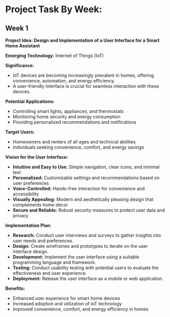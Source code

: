 # Project Task By Week:

## Week 1
**Project Idea: Design and Implementation of a User Interface for a Smart Home Assistant**

**Emerging Technology:** Internet of Things (IoT)

**Significance:**

* IoT devices are becoming increasingly prevalent in homes, offering convenience, automation, and energy efficiency.
* A user-friendly interface is crucial for seamless interaction with these devices.

**Potential Applications:**

* Controlling smart lights, appliances, and thermostats
* Monitoring home security and energy consumption
* Providing personalized recommendations and notifications

**Target Users:**

* Homeowners and renters of all ages and technical abilities
* Individuals seeking convenience, comfort, and energy savings

**Vision for the User Interface:**

* **Intuitive and Easy to Use:** Simple navigation, clear icons, and minimal text
* **Personalized:** Customizable settings and recommendations based on user preferences
* **Voice-Controlled:** Hands-free interaction for convenience and accessibility
* **Visually Appealing:** Modern and aesthetically pleasing design that complements home décor
* **Secure and Reliable:** Robust security measures to protect user data and privacy

**Implementation Plan:**

* **Research:** Conduct user interviews and surveys to gather insights into user needs and preferences.
* **Design:** Create wireframes and prototypes to iterate on the user interface design.
* **Development:** Implement the user interface using a suitable programming language and framework.
* **Testing:** Conduct usability testing with potential users to evaluate the effectiveness and user experience.
* **Deployment:** Release the user interface as a mobile or web application.

**Benefits:**

* Enhanced user experience for smart home devices
* Increased adoption and utilization of IoT technology
* Improved convenience, comfort, and energy efficiency in homes
